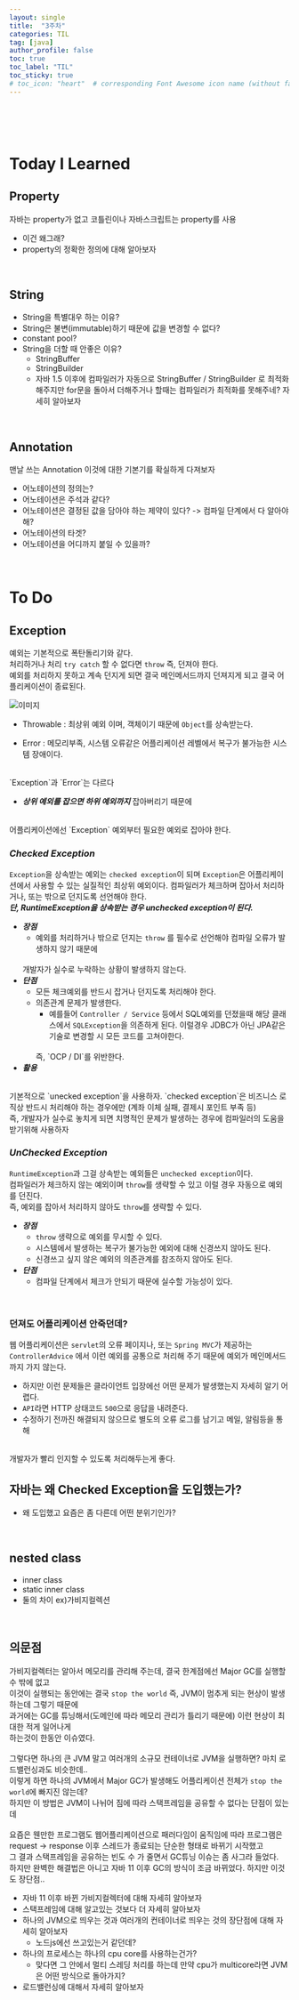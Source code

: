 ```yaml
---
layout: single
title:  "3주차"
categories: TIL
tag: [java]
author_profile: false
toc: true
toc_label: "TIL"
toc_sticky: true
# toc_icon: "heart"  # corresponding Font Awesome icon name (without fa prefix)
---
```

<br><br><br>




 
# Today I Learned

## Property
자바는 property가 없고 코틀린이나 자바스크립트는 property를 사용 
* 이건 왜그래?
* property의 정확한 정의에 대해 알아보자 

<br>

## String
* String을 특별대우 하는 이유?
* String은 불변(immutable)하기 때문에 값을 변경할 수 없다?
* constant pool?
* String을 더할 때 안좋은 이유?
	* StringBuffer
	* StringBuilder
	* 자바 1.5 이후에 컴파일러가 자동으로 StringBuffer / StringBuilder 로 최적화 해주지만 for문을 돌아서 더해주거나 할때는 컴파일러가 최적화를 못해주네? 자세히 알아보자

<br>

## Annotation
맨날 쓰는 Annotation 이것에 대한 기본기를 확실하게 다져보자
* 어노테이션의 정의는?
* 어노테이션은 주석과 같다?
* 어노테이션은 결정된 값을 담아야 하는 제약이 있다? -> 컴파일 단계에서 다 알아야해?
* 어노테이션의 타겟?
* 어노테이션을 어디까지 붙일 수 있을까?


<br>

# To Do

## Exception
예외는 기본적으로 폭탄돌리기와 같다.
<br>
처리하거나 처리 `try catch` 할 수 없다면 `throw` 즉, 던져야 한다.
<br>
예외를 처리하지 못하고 계속 던지게 되면 결국 메인메서드까지 던져지게 되고 결국 어플리케이션이 종료된다.

![이미지](/images/2021-05-10-first-posting/exception%EA%B3%84%EC%B8%B5.png)

* Throwable : 최상위 예외 이며, 객체이기 때문에 `Object`를 상속받는다.

* Error : 메모리부족, 시스템 오류같은 어플리케이션 레벨에서 복구가 불가능한 시스템 장애이다.
<br>
`Exception`과 `Error`는 다르다

* ***상위 예외를 잡으면 하위 예외까지*** 잡아버리기 때문에 
<br>
어플리케이션에선 `Exception` 예외부터 필요한 예외로 잡아야 한다.

<br>

### ***Checked Exception***
`Exception`을 상속받는 예외는 `checked exception`이 되며 `Exception`은 어플리케이션에서 사용할 수 있는 실질적인 최상위 예외이다. 컴파일러가 체크하며 잡아서 처리하거나, 또는 밖으로 던지도록 선언해야 한다.
<br>
***단, RuntimeException을 상속받는 경우 unchecked exception이 된다.***

* ***장점***
	* 예외를 처리하거나 밖으로 던지는 `throw` 를 필수로 선언해야 컴파일 오류가 발생하지 않기 때문에 
	<br>
	개발자가 실수로 누락하는 상황이 발생하지 않는다.
* ***단점***
	* 모든 체크예외를 반드시 잡거나 던지도록 처리해야 한다.
	* 의존관계 문제가 발생한다.
		* 예를들어 `Controller / Service` 등에서 SQL예외를 던졌을때 해당 클래스에서 `SQLException`을 의존하게 된다. 이럴경우 JDBC가 아닌 JPA같은 기술로 변경할 시 모든 코드를 고쳐야한다. 
		<br>
		즉, `OCP / DI`를 위반한다.
* ***활용***
<br>
	기본적으로 `unecked exception`을 사용하자. `checked exception`은 비즈니스 로직상 반드시 처리해야 하는 경우에만 (계좌 이체 실패, 결제시 포인트 부족 등)
	<br>
	즉, 개발자가 실수로 놓치게 되면 치명적인 문제가 발생하는 경우에 컴파일러의 도움을 받기위해 사용하자

<br>

### ***UnChecked Exception***
`RuntimeException`과 그걸 상속받는 예외들은 `unchecked exception`이다.
<br>
컴파일러가 체크하지 않는 예외이며 `throw`를 생략할 수 있고 이럴 경우 자동으로 예외를 던진다.
<br>
즉, 예외를 잡아서 처리하지 않아도 `throw`를 생략할 수 있다.

* ***장점***
	* `throw` 생략으로 예외를 무시할 수 있다.
	* 시스템에서 발생하는 복구가 불가능한 예외에 대해 신경쓰지 않아도 된다.
	* 신경쓰고 싶지 않은 예외의 의존관계를 참조하지 않아도 된다.
* ***단점***
	* 컴파일 단계에서 체크가 안되기 때문에 실수할 가능성이 있다.

<br>

### 던져도 어플리케이션 안죽던데?
웹 어플리케이션은 `servlet`의 오류 페이지나, 또는 `Spring MVC`가 제공하는 `ControllerAdvice` 에서 이런 예외를 공통으로 처리해 주기 때문에 예외가 메인메서드까지 가지 않는다.
* 하지만 이런 문제들은 클라이언트 입장에선 어떤 문제가 발생했는지 자세히 알기 어렵다.
* `API`라면 HTTP 상태코드 `500`으로 응답을 내려준다.
* 수정하기 전까진 해결되지 않으므로 별도의 오류 로그를 남기고 메일, 알림등을 통해 
<br>
개발자가 빨리 인지할 수 있도록 처리해두는게 좋다.

<br>

## 자바는 왜 Checked Exception을 도입했는가?
* 왜 도입했고 요즘은 좀 다른데 어떤 분위기인가?

<br>

## nested class
* inner class
* static inner class
* 둘의 차이 ex)가비지컬렉션

<br>

## 의문점
가비지컬렉터는 알아서 메모리를 관리해 주는데, 결국 한계점에선 Major GC를 실행할 수 밖에 없고
<br>
이것이 실행되는 동안에는 결국 `stop the world` 즉, JVM이 멈추게 되는 현상이 발생하는데 그렇기 때문에
<br>
과거에는 GC를 튜닝해서(도메인에 따라 메모리 관리가 틀리기 때문에) 이런 현상이 최대한 적게 일어나게
<br>
하는것이 한동안 이슈였다.  
<br>
그렇다면 하나의 큰 JVM 말고 여러개의 소규모 컨테이너로 JVM을 실행하면? 마치 로드밸런싱과도 비슷한데..
<br>
이렇게 하면 하나의 JVM에서 Major GC가 발생해도 어플리케이션 전체가 `stop the world`에 빠지진 않는데?
<br>
하지만 이 방법은 JVM이 나뉘어 짐에 따라 스택프레임을 공유할 수 없다는 단점이 있는데
<br>
<br>
요즘은 웬만한 프로그램도 웹어플리케이션으로 패러다임이 움직임에 따라 프로그램은 
<br>
request -> response 이후 스레드가 종료되는 단순한 형태로 바뀌기 시작했고
<br>
그 결과 스택프레임을 공유하는 빈도 수 가 줄면서 GC튜닝 이슈는 좀 사그라 들었다.
<br>
하지만 완벽한 해결법은 아니고 자바 11 이후 GC의 방식이 조금 바뀌었다. 하지만 이것도 장단점..

* 자바 11 이후 바뀐 가비지컬렉터에 대해 자세히 알아보자
* 스택프레임에 대해 알고있는 것보다 더 자세히 알아보자
* 하나의 JVM으로 띄우는 것과 여러개의 컨테이너로 띄우는 것의 장단점에 대해 자세히 알아보자
	* 노드js에선 쓰고있는거 같던데?
* 하나의 프로세스는 하나의 cpu core를 사용하는건가? 
	* 맞다면 그 안에서 멀티 스레딩 처리를 하는데 만약 cpu가 multicore라면 JVM은 어떤 방식으로 돌아가지?
* 로드밸런싱에 대해서 자세히 알아보자



<br>
